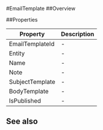 #EmailTemplate
##Overview



##Properties
<table class="table table-condensed table-bordered">
    <thead>
<tr>
<th>Property</th>
<th>Description</th>
</tr>
</thead>
<tbody>
<tr><td>EmailTemplateId</td><td> - </td></tr>
<tr><td>Entity</td><td> - </td></tr>
<tr><td>Name</td><td> - </td></tr>
<tr><td>Note</td><td> - </td></tr>
<tr><td>SubjectTemplate</td><td> - </td></tr>
<tr><td>BodyTemplate</td><td> - </td></tr>
<tr><td>IsPublished</td><td> - </td></tr>
</tbody></table>



## See also

